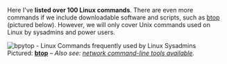 
Here I've **listed over 100 Linux commands**. There are even more commands if we include downloadable software and scripts, such as  [btop](https://linuxblog.io/btop-the-htop-alternative/)  (pictured below). However, we will only cover Unix commands used on Linux by sysadmins and power users.

![bpytop - Linux Commands frequently used by Linux Sysadmins](https://static.linuxblog.io/wp-content/uploads/2020/10/bpytop-868x469.png "bpytop - Linux Commands frequently used by Linux Sysadmins")  
Pictured:  **[btop](https://linuxblog.io/btop-the-htop-alternative/)**  – *Also see: [network command-line tools available](https://linuxblog.io/linux-networking-commands-scripts/).*
